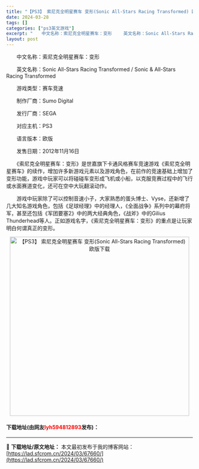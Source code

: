 ```yaml
---
title: "【PS3】 索尼克全明星赛车 变形(Sonic All-Stars Racing Transformed) 欧版下载"
date: 2024-03-28
tags: []
categories: ["ps3英文游戏"]
excerpt: "　　中文名称：索尼克全明星赛车：变形 　　英文名称：Sonic All-Stars Racing Transformed / Sonic &amp; All-Stars Racing Transformed 　　游戏类型：赛车竞速 　　制作厂商：Sumo Digital 　　发行厂商：SEGA 　　&hellip;"
layout: post
---
```


 <p>　　中文名称：索尼克全明星赛车：变形</p> <p>　　英文名称：Sonic All-Stars Racing Transformed / Sonic &amp; All-Stars Racing Transformed</p> <p>　　游戏类型：赛车竞速</p> <p>　　制作厂商：Sumo Digital</p> <p>　　发行厂商：SEGA</p> <p>　　对应主机：PS3</p> <p>　　语言版本：欧版</p> <p>　　发售日期：2012年11月16日</p> <p>　　《索尼克全明星赛车：变形》是世嘉旗下卡通风格赛车竞速游戏《索尼克全明星赛车》的续作，增加许多新游戏元素以及游戏角色，在前作的竞速基础上增加了变形功能，游戏中玩家可以将碰碰车变形成飞机或小船，以克服竞赛过程中的飞行或水面赛道变化，还可在空中大玩翻滚动作。</p> <p>　　游戏中玩家除了可以控制音速小子，大家熟悉的蛋头博士、Vyse，还新增了几大知名游戏角色，包括《足球经理》中的经理人，《全面战争》系列中的幕府将军，甚至还包括《军团要塞2》中的两大经典角色，《战斧》中的Gilius Thunderhead等人。正如游戏名字，《索尼克全明星赛车：变形》的重点是让玩家明白何谓真正的变形。</p> <p align="center"><img align="" border="0" src="https://lad.sfcrom.cn/wp-content/uploads/2024/03/20240328_66051c55e6801.jpg" width="484" alt="【PS3】 索尼克全明星赛车 变形(Sonic All-Stars Racing Transformed) 欧版下载" /></p> <p><h4>下载地址(由网友<font color="red">lyh594812893</font>发布)：</h4></p> 

---
📖 **下载地址/原文地址：** 本文最初发布于我的博客网站：[https://lad.sfcrom.cn/2024/03/67660/](https://lad.sfcrom.cn/2024/03/67660/)
